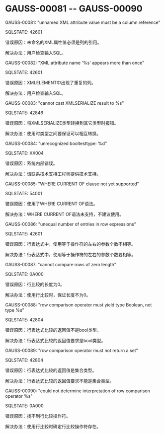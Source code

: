 # GAUSS-00081 -- GAUSS-00090<a name="ZH-CN_TOPIC_0302073233"></a>

GAUSS-00081: "unnamed XML attribute value must be a column reference"

SQLSTATE: 42601

错误原因：未命名的XML属性值必须是列的引用。

解决办法：用户检查输入SQL。

GAUSS-00082: "XML attribute name '%s' appears more than once"

SQLSTATE: 42601

错误原因：XMLELEMENT中出现了重复的列。

解决办法：用户检查输入SQL。

GAUSS-00083: "cannot cast XMLSERIALIZE result to %s"

SQLSTATE: 42846

错误原因：将XMLSERIALIZE类型转换到其它类型时报错。

解决办法：使用时类型之间要保证可以相互转换。

GAUSS-00084: "unrecognized booltesttype: %d"

SQLSTATE: XX004

错误原因：系统内部错误。

解决办法：请联系技术支持工程师提供技术支持。

GAUSS-00085: "WHERE CURRENT OF clause not yet supported"

SQLSTATE: 54001

错误原因：使用了WHERE CURRENT OF语法。

解决办法：WHERE CURRENT OF语法未支持，不建议使用。

GAUSS-00086: "unequal number of entries in row expressions"

SQLSTATE: 42601

错误原因：行表达式中，使用等于操作符的左右的参数个数不相等。

解决办法：行表达式中，使用等于操作符的左右的参数个数要相等。

GAUSS-00087: "cannot compare rows of zero length"

SQLSTATE: 0A000

错误原因：行比较的长度为0。

解决办法：使用行比较时，保证长度不为0。

GAUSS-00088: "row comparison operator must yield type Boolean, not type %s"

SQLSTATE: 42804

错误原因：行表达式比较的返回值不是bool类型。

解决办法：行表达式比较的返回值要求是bool类型。

GAUSS-00089: "row comparison operator must not return a set"

SQLSTATE: 42804

错误原因：行表达式比较的返回值是集合类型。

解决办法：行表达式比较的返回值要求不能是集合类型。

GAUSS-00090: "could not determine interpretation of row comparison operator %s"

SQLSTATE: 0A000

错误原因：找不到行比较操作符。

解决办法：使用行比较时确定行比较操作符存在。
